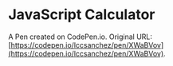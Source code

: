 # JavaScript Calculator

A Pen created on CodePen.io. Original URL: [https://codepen.io/lccsanchez/pen/XWaBVov](https://codepen.io/lccsanchez/pen/XWaBVov).


